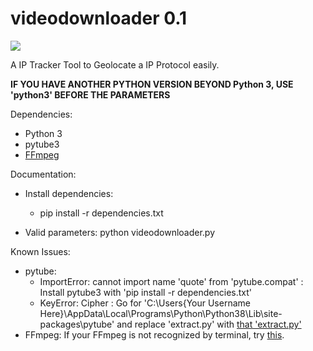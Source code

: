 # videodownloader 0.1

<img src="https://i.imgur.com/Sls6pOV.gif">

A IP Tracker Tool to Geolocate a IP Protocol easily.

**IF YOU HAVE ANOTHER PYTHON VERSION BEYOND Python 3, USE 'python3' BEFORE THE PARAMETERS**

Dependencies:
- Python 3
- pytube3
- <a href="https://ffmpeg.zeranoe.com/builds/">FFmpeg</a>

Documentation:
- Install dependencies:
  - pip install -r dependencies.txt

- Valid parameters:
  python videodownloader.py
  
Known Issues:
- pytube:
  - ImportError: cannot import name 'quote' from 'pytube.compat' : Install pytube3 with 'pip install -r dependencies.txt'
  - KeyError: Cipher : Go for 'C:\Users\{Your Username Here}\AppData\Local\Programs\Python\Python38\Lib\site-packages\pytube' and replace 'extract.py' with <a href="https://github.com/f4ll-py/videodownloader/tree/master/issuecorrection">that 'extract.py'</a>
- FFmpeg: If your FFmpeg is not recognized by terminal, try <a href="http://blog.gregzaal.com/how-to-install-ffmpeg-on-windows/#:~:text=If%20you%20try%20that%20right,and%20it%27ll%20understand%20us.">this</a>.
